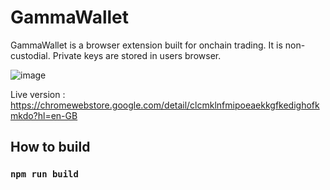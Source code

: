 # GammaWallet

GammaWallet is a browser extension built for onchain trading. It is non-custodial. Private keys are stored in users browser.

![image](https://github.com/GammaWallet/GammaWallet/assets/152328644/ecf7c460-0adc-4e7f-b3b4-c132e914fccd)

Live version : https://chromewebstore.google.com/detail/clcmklnfmipoeaekkgfkedighofkmkdo?hl=en-GB

## How to build 
### `npm run build`

